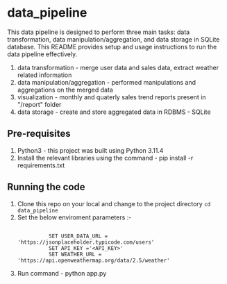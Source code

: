 # data_pipeline

This data pipeline is designed to perform three main tasks: data transformation, data manipulation/aggregation, and data storage in SQLite database. This README provides setup and usage instructions to run the data pipeline effectively.

   1. data transformation - merge user data and sales data, extract weather related information
   2. data manipulation/aggregation - performed manipulations and aggregations on the merged data
   3. visualization - monthly and quaterly sales trend reports present in "/report" folder
   4. data storage - create and store aggregated data in RDBMS - SQLite

## Pre-requisites
 1. Python3 - this project was built using Python 3.11.4
 2. Install the relevant libraries using the command - pip install -r requirements.txt
 
## Running the code
 1. Clone this repo on your local and change to the project directory `cd data_pipeline`  
 2. Set the below enviroment parameters :-
    ```

              SET USER_DATA_URL = 'https://jsonplaceholder.typicode.com/users'
              SET API_KEY ='<API_KEY>'
              SET WEATHER_URL = 'https://api.openweathermap.org/data/2.5/weather'

    ```  
 3. Run command - python app.py 
